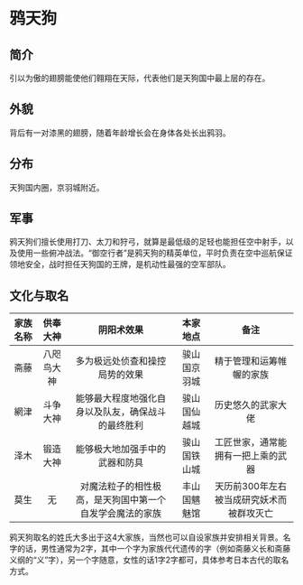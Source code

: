 # 鸦天狗

## 简介

引以为傲的翅膀能使他们翱翔在天际，代表他们是天狗国中最上层的存在。

## 外貌

背后有一对漆黑的翅膀，随着年龄增长会在身体各处长出鸦羽。

## 分布

天狗国内圈，京羽城附近。

## 军事

鸦天狗们擅长使用打刀、太刀和狩弓，就算是最低级的足轻也能担任空中射手，以及使用一些俯冲战法。“御空行者”是鸦天狗的精英单位，平时负责在空中巡航保证领地安全，战时担任天狗国的王牌，是机动性最强的空军部队。

## 文化与取名

家族名称|供奉大神|阴阳术效果|本家地点|备注
:--:|:--:|:--:|:--:|:--:
斋藤|八咫鸟大神|多为极远处侦查和操控局势的效果|骏山国京羽城|精于管理和运筹帷幄的家族
網津|斗争大神|能够最大程度地强化自身以及队友，确保战斗的最终胜利|骏山国仙越城|历史悠久的武家大佬
泽木|锻造大神|能够极大地加强手中的武器和防具|骏山国铁山城|工匠世家，通常能拥有一把上乘的武器
莫生|无|对魔法粒子的相性极高，是天狗国中第一个自发学会魔法的家族|丰山国魑魅馆|天历前300年左右被当成研究妖术而被群攻灭亡

鸦天狗取名的姓氏大多出于这4大家族，当然也可以自设家族并安排相关背景。名字的话，男性通常为2字，其中一个字为家族代代遗传的字（例如斋藤义长和斋藤义纲的“义”字），另一个字随意，女性的话1字2字都可，具体参考日本古代的取名方式。